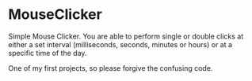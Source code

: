 # MouseClicker
Simple Mouse Clicker. You are able to perform single or double clicks at either a set interval (milliseconds, seconds, minutes or hours) or at a specific time of the day.

One of my first projects, so please forgive the confusing code.
